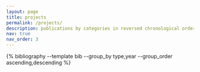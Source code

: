 ```yaml
---
layout: page
title: projects
permalink: /projects/
description: publications by categories in reversed chronological order.
nav: true
nav_order: 3
---
```


<!-- pages/projects.md -->
<!-- Bibsearch Feature -->

<div class="publications">
 {% bibliography --template bib --group_by type,year --group_order ascending,descending %}
</div>
